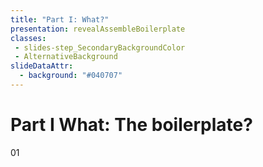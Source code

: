 ```yaml
---
title: "Part I: What?"
presentation: revealAssembleBoilerplate
classes:
 - slides-step_SecondaryBackgroundColor
 - AlternativeBackground
slideDataAttr:
  - background: "#040707"
---
```

<div class="TitleAligner TitleAligner-CenterCenter">
        <div>
             <h1 class="SlideMainTitle AlternativeBackground-title slides-step_SecondaryBackgroundColor-title u-serif">Part I What: The boilerplate?</h1>
            <div class="AlternativeBackground-topicIndex slides-step_SecondaryBackgroundColor-topicIndex">01</div>
        </div>
</div>
